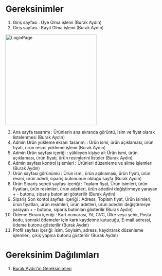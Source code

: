 # Gereksinimler
1. Giriş sayfası : Üye Olma işlemi (Burak Aydın)
2. Giriş sayfası : Kayıt Olma işlemi (Burak Aydın)
<img width="299" alt="LoginPage" src="https://github.com/user-attachments/assets/82ea8cfa-8001-42b2-a707-ee3529cbfa6c" />



3. Ana sayfa tasarımı : Ürünlerin ana ekranda görüntü, isim ve fiyat olarak listelenmesi (Burak Aydın)
4. Admin Ürün yükleme ekranı tasarımı : Ürün ismi, ürün açıklaması, ürün fiyatı, ürün resmi yükleme işlemi (Burak Aydın)
5. Admin Ürün sayfası içeriği : yükleyen kişiye ait Ürün ismi, ürün açıklaması, ürün fiyatı, ürün resimlerini listeler (Burak Aydın)
6. Admin sayfası kontrol işlemleri : Ürünleri düzenleme ve silme işlemleri (Burak Aydın)
7. Ürün sayfası görünümü : Ürün ismi, ürün açıklaması, ürün fiyatı, ürün resmi, ürün adedi, sipariş butonunun olduğu sayfa (Burak Aydın)
8. Ürün Sipariş sepeti sayfası içeriği : Toplam fiyat, Ürün isimleri, ürün fiyatları, ürün resimleri, ürün adetleri, ürün adedini değiştirmeye yarayan + - butonu, sipariş butonları gösterilir (Burak Aydın)
9. Sipariş Son kontol sayfası içeriği : Adress, Toplam fiyat, Ürün isimleri, ürün fiyatları, ürün resimleri, ürün adetleri, ürün adedini değiştirmeye yarayan + - butonu, sipariş butonları gösterilir (Burak Aydın)
10. Ödeme Ekranı içeriği : Kart numarası, Yıl, CVC, Ülke veya şehir, Posta kodu, sonraki ödemeler için kartı kaydetme kutucuğu, E-mail adressi, ödeme butonu gösterilir (Burak Aydın)
11. Profil sayfası içeriği: İsim, Soyisim, adress, kaydırarak düzenleme işlemleri, çıkış yapma butonu gösterilir (Burak Aydın)

# Gereksinim Dağılımları
1. [Burak Aydın'ın Gereksinimleri](Burak-Aydın-Gereksinimler.md)
